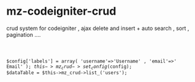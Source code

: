 mz-codeigniter-crud
===================

crud system for codeigniter , ajax delete and insert + auto search , sort , pagination ....

<code>

$config['labels'] = array( 'username'=>'Username' , 'email'=>' Email' );
$this->mz_crud->set_config($config);
$dataTable = $this->mz_crud->list_('users');

</code>